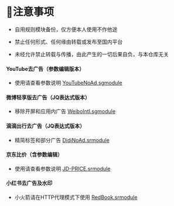 # 📖注意事项
* 自用规则模块备份，仅方便本人使用不作他途

* 禁止任何形式、任何缘由转载或发布至国内平台

* 未经允许禁止转载与传播，由此产生的一切后果自负，与本仓库无关


#### YouTube去广告（参数编辑版本）
* 使用请查看参数说明
  [YouTubeNoAd.sgmodule](https://raw.githubusercontent.com/iab0x00/ProxyRules/main/Rewrite/YouTubeNoAd.sgmodule)


#### 微博轻享版去广告（JQ表达式版本）
* 移除开屏和应用内广告
  [WeiboIntl.sgmodule](https://raw.githubusercontent.com/iab0x00/ProxyRules/main/Rewrite/WeiboIntl.sgmodule)
  

#### 滴滴出行去广告（JQ表达式版本）
* 精简标签和部分广告
  [DidiNoAd.srmodule](https://raw.githubusercontent.com/iab0x00/ProxyRules/main/Rewrite/DidiNoAd.srmodule)


#### 京东比价（含参数编辑）
* 使用请查看参数说明
  [JD-PRICE.srmodule](https://raw.githubusercontent.com/iab0x00/ProxyRules/main/Rewrite/JD-PRICE.srmodule)


#### 小红书去广告及水印
* 小火箭请在HTTP代理模式下使用
  [RedBook.srmodule](https://raw.githubusercontent.com/iab0x00/ProxyRules/main/Rewrite/RedBook.srmodule)

